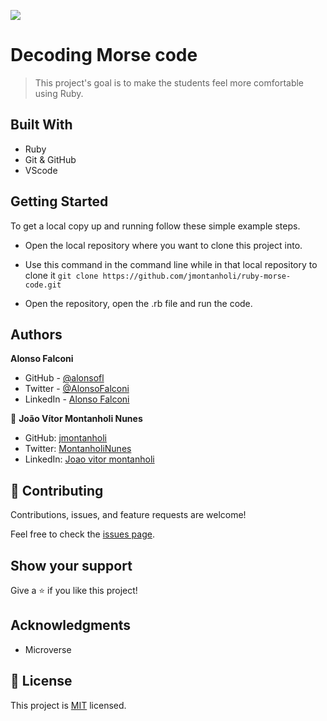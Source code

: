 ![](https://img.shields.io/badge/Microverse-blueviolet)

# Decoding Morse code

> This project's goal is to make the students feel more comfortable using Ruby.

## Built With

- Ruby
- Git & GitHub
- VScode

## Getting Started

To get a local copy up and running follow these simple example steps.

- Open the local repository where you want to clone this project into.

- Use this command in the command line while in that local repository to clone it
`git clone https://github.com/jmontanholi/ruby-morse-code.git`

- Open the repository, open the .rb file and run the code.
## Authors

**Alonso Falconi**
- GitHub - [@alonsofl](https://github.com/alonsofl)
- Twitter - [@AlonsoFalconi](https://www.twitter.com/AlonsoFalconi)
- LinkedIn - [Alonso Falconi](https://www.linkedin.com/in/alonsofalconi/)


👤 **João Vítor Montanholi Nunes**

- GitHub: [jmontanholi](https://github.com/jmontanholi)
- Twitter: [MontanholiNunes](https://twitter.com/MontanholiNunes)
- LinkedIn: [Joao vitor montanholi](https://www.linkedin.com/in/joaovitormontanholi/)

## 🤝 Contributing

Contributions, issues, and feature requests are welcome!

Feel free to check the [issues page](../../issues/).

## Show your support

Give a ⭐️ if you like this project!

## Acknowledgments

- Microverse

## 📝 License

This project is [MIT](./MIT.md) licensed.
